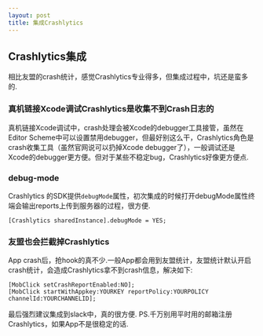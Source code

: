 ```yaml
---
layout: post
title: 集成Crashlytics
---
```


## Crashlytics集成
相比友盟的crash统计，感觉Crashlytics专业得多，但集成过程中，坑还是蛮多的.

### 真机链接Xcode调试Crashlytics是收集不到Crash日志的

真机链接Xcode调试中，crash处理会被Xcode的debugger工具接管，虽然在Editor Scheme中可以设置禁用debugger，但最好别这么干，Crashlytics角色是crash收集工具（虽然官网说可以扔掉Xcode debugger了），一般调试还是Xcode的debugger更方便。但对于某些不稳定bug，Crashlytics好像更方便点.

### debug-mode
Crashlytics 的SDK提供`debugMode`属性，初次集成的时候打开debugMode属性终端会输出reports上传到服务器的过程，很方便.

	[Crashlytics sharedInstance].debugMode = YES;

### 友盟也会拦截掉Crashlytics
App crash后，抢hook的真不少.一般App都会用到友盟统计，友盟统计默认开启crash统计，会造成Crashlytics拿不到crash信息，解决如下:

	[MobClick setCrashReportEnabled:NO];
	[MobClick startWithAppkey:YOURKEY reportPolicy:YOURPOLICY channelId:YOURCHANNELID];


最后强烈建议集成到slack中，真的很方便.
PS.千万别用平时用的邮箱注册Crashlytics，如果App不是很稳定的话.
